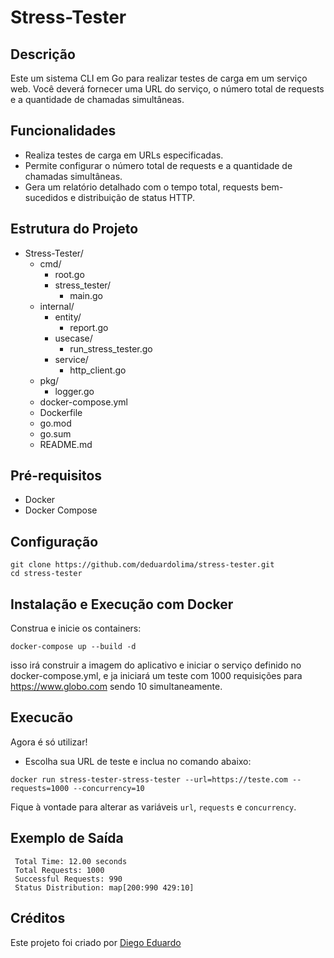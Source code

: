 # Stress-Tester

## Descrição

Este um sistema CLI em Go para realizar testes de carga em um serviço web. Você deverá fornecer uma URL do serviço, o número total de requests e a quantidade de chamadas simultâneas.

## Funcionalidades

- Realiza testes de carga em URLs especificadas.
- Permite configurar o número total de requests e a quantidade de chamadas simultâneas.
- Gera um relatório detalhado com o tempo total, requests bem-sucedidos e distribuição de status HTTP.


## Estrutura do Projeto

- Stress-Tester/
  - cmd/
    - root.go
    - stress_tester/
      - main.go
  - internal/
    - entity/ 
      - report.go 
    - usecase/
      - run_stress_tester.go
    - service/
      - http_client.go
  - pkg/
    - logger.go
  - docker-compose.yml
  - Dockerfile
  - go.mod
  - go.sum
  - README.md


## Pré-requisitos

- Docker
- Docker Compose

## Configuração
```
git clone https://github.com/deduardolima/stress-tester.git
cd stress-tester

```

## Instalação e Execução com Docker
Construa e inicie os containers:
```
docker-compose up --build -d
```

isso irá construir a imagem do aplicativo e iniciar o serviço definido no docker-compose.yml, 
e ja iniciará um teste com  1000 requisições para https://www.globo.com sendo 10 simultaneamente.


## Execucão 

Agora é só utilizar!
- Escolha sua URL de teste e inclua no comando abaixo:

```
docker run stress-tester-stress-tester --url=https://teste.com --requests=1000 --concurrency=10

```

Fique à vontade para alterar as variáveis `url`, `requests` e `concurrency`.


## Exemplo de Saída

```
 Total Time: 12.00 seconds 
 Total Requests: 1000
 Successful Requests: 990
 Status Distribution: map[200:990 429:10]
```

## Créditos

Este projeto foi criado por [Diego Eduardo](http://github.com/deduardolima)







